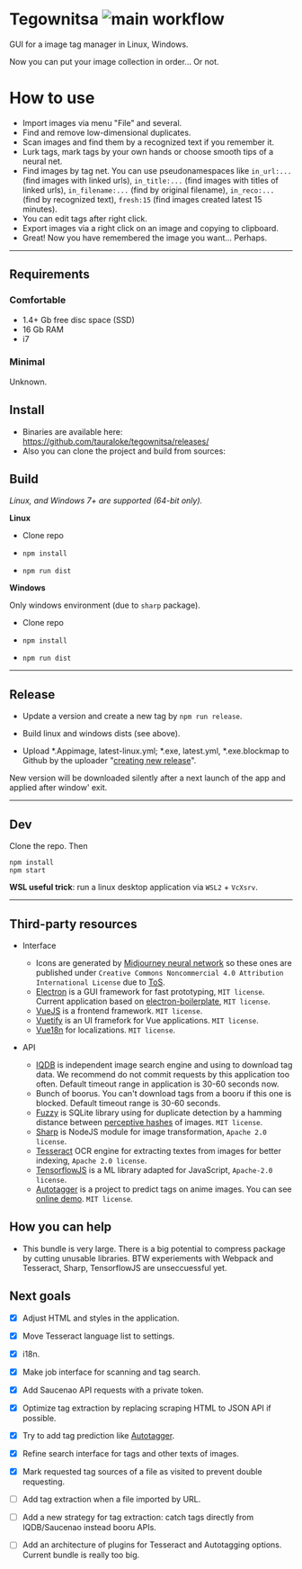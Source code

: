 # Tegownitsa ![main workflow](https://github.com/tauraloke/tegownitsa/actions/workflows/main.yml/badge.svg?branch=main&event=push)

GUI for a image tag manager in Linux, Windows.

Now you can put your image collection in order... Or not.

# How to use

- Import images via menu "File" and several.
- Find and remove low-dimensional duplicates.
- Scan images and find them by a recognized text if you remember it.
- Lurk tags, mark tags by your own hands or choose smooth tips of a neural net.
- Find images by tag net. You can use pseudonamespaces like `in_url:...` (find images with linked urls), `in_title:...` (find images with titles of linked urls), `in_filename:...` (find by original filename), `in_reco:...` (find by recognized text), `fresh:15` (find images created latest 15 minutes).
- You can edit tags after right click.
- Export images via a right click on an image and copying to clipboard.
- Great! Now you have remembered the image you want... Perhaps.

---

## Requirements

### Comfortable

- 1.4+ Gb free disc space (SSD)
- 16 Gb RAM
- i7

### Minimal

Unknown.

## Install

- Binaries are available here: https://github.com/tauraloke/tegownitsa/releases/
- Also you can clone the project and build from sources:

## Build

_Linux, and Windows 7+ are supported (64-bit only)._

**Linux**

- Clone repo

- `npm install`

- `npm run dist`


**Windows**

Only windows environment (due to `sharp` package).

- Clone repo

- `npm install`

- `npm run dist`

---

## Release

- Update a version and create a new tag by `npm run release`.

- Build linux and windows dists (see above).

- Upload *.Appimage, latest-linux.yml; *.exe, latest.yml, *.exe.blockmap to Github by the uploader "[creating new release](https://github.com/tauraloke/tegownitsa/releases/new)".

New version will be downloaded silently after a next launch of the app and applied after window' exit.


---

## Dev

Clone the repo. Then

```
npm install
npm start
```

**WSL useful trick**: run a linux desktop application via `WSL2` + `VcXsrv`.

---

## Third-party resources

- Interface
  - Icons are generated by
  [Midjourney neural network](https://www.midjourney.com/) so these ones are
  published under
  `Creative Commons Noncommercial 4.0 Attribution International License` due to
  [ToS](https://midjourney.gitbook.io/docs/billing#commercial-terms).
  - [Electron](https://electronjs.org/) is a GUI framework for fast prototyping,
  `MIT license`. Current application based on
  [electron-boilerplate](https://github.com/sindresorhus/electron-boilerplate/),
  `MIT license`.
  - [VueJS](https://vuejs.org/) is a frontend framework. `MIT license`.
  - [Vuetify](https://vuetifyjs.com/) is an UI framefork for Vue applications. `MIT license`.
  - [Vue18n](https://kazupon.github.io/vue-i18n/) for localizations. `MIT license`.

- API
  - [IQDB](https://iqdb.org/) is independent image search engine and using to
  download tag data. We recommend do not commit requests by this application too
  often. Default timeout range in application is 30-60 seconds now.
  - Bunch of boorus. You can't download tags from a booru if this one is blocked.
  Default timeout range is 30-60 seconds.
  - [Fuzzy](https://github.com/nalgeon/sqlean/blob/main/docs/fuzzy.md) is SQLite
  library using for duplicate detection by a hamming distance between
  [perceptive hashes](https://www.phash.org/) of images. `MIT license`.
  - [Sharp](https://github.com/lovell/sharp) is NodeJS module for image
  transformation, `Apache 2.0 license`.
  - [Tesseract](https://github.com/tesseract-ocr/tesseract) OCR engine for
  extracting textes from images for better indexing, `Apache 2.0 license`.
  - [TensorflowJS](https://www.tensorflow.org/js/) is a ML library adapted for JavaScript, `Apache-2.0 license`.
  - [Autotagger](https://github.com/danbooru/autotagger) is a project to predict tags on anime images. You can see [online demo](https://autotagger.donmai.us/). `MIT license`.


## How you can help

- This bundle is very large. There is a big potential to compress package by cutting unusable libraries. BTW experiements with Webpack and Tesseract, Sharp, TensorflowJS are unseccuessful yet.

## Next goals

- [x] Adjust HTML and styles in the application.
- [x] Move Tesseract language list to settings.
- [x] i18n.
- [x] Make job interface for scanning and tag search.
- [x] Add Saucenao API requests with a private token.
- [x] Optimize tag extraction by replacing scraping HTML to JSON API if possible.
- [x] Try to add tag prediction like [Autotagger](https://github.com/danbooru/autotagger).
- [x] Refine search interface for tags and other texts of images.
- [x] Mark requested tag sources of a file as visited to prevent double requesting.
- [ ] Add tag extraction when a file imported by URL.
- [ ] Add a new strategy for tag extraction: catch tags directly from IQDB/Saucenao instead booru APIs.
- [ ] Add an architecture of plugins for Tesseract and Autotagging options. Current bundle is really too big.

